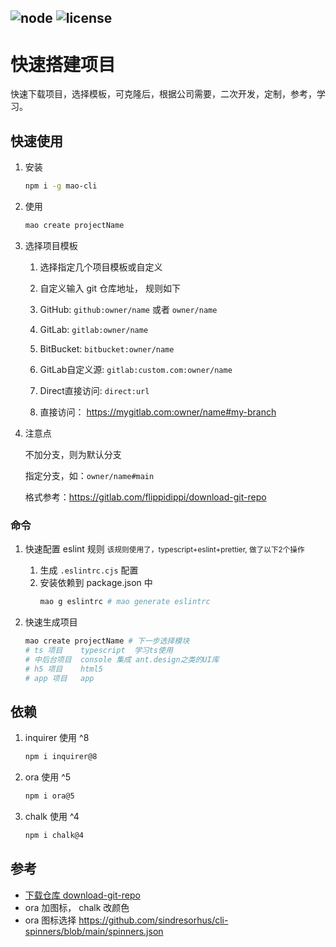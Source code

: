 
![node](https://img.shields.io/static/v1?label=node&message=v18.16.0&color=brightgreen)
![license](https://img.shields.io/static/v1?label=license&message=MIT&color=brightgreen)
---

# 快速搭建项目

快速下载项目，选择模板，可克隆后，根据公司需要，二次开发，定制，参考，学习。

## 快速使用

1. 安装
    ```bash
    npm i -g mao-cli
    ```

2. 使用
    ```bash
    mao create projectName
    ```

3. 选择项目模板

    1. 选择指定几个项目模板或自定义

    2. 自定义输入 git 仓库地址， 规则如下

    3. GitHub:         `github:owner/name` 或者 `owner/name`

    4. GitLab:         `gitlab:owner/name`

    5. BitBucket:      `bitbucket:owner/name`

    6. GitLab自定义源:   `gitlab:custom.com:owner/name`

    7. Direct直接访问:   `direct:url`

    8. 直接访问： https://mygitlab.com:owner/name#my-branch

4. 注意点

    不加分支，则为默认分支

    指定分支，如：`owner/name#main`

    格式参考：https://gitlab.com/flippidippi/download-git-repo


### 命令
1. 快速配置 eslint 规则
    <small>该规则使用了，typescript+eslint+prettier, 做了以下2个操作</small>
    
    1. 生成 `.eslintrc.cjs` 配置
    2. 安装依赖到 package.json 中
        ```bash
        mao g eslintrc # mao generate eslintrc
        ```
    
3. 快速生成项目

    ```bash
    mao create projectName # 下一步选择模块
    # ts 项目    typescript  学习ts使用
    # 中后台项目  console 集成 ant.design之类的UI库
    # h5 项目    html5 
    # app 项目   app
    ```

## 依赖

1. inquirer 使用 ^8
    ```bash
    npm i inquirer@8
    ```
2. ora 使用 ^5
    ```bash
    npm i ora@5
    ```
3. chalk 使用 ^4
    ```bash
    npm i chalk@4
    ```


## 参考

- [下载仓库 download-git-repo](https://gitlab.com/flippidippi/download-git-repo)
- ora 加图标， chalk 改颜色
- ora 图标选择 https://github.com/sindresorhus/cli-spinners/blob/main/spinners.json